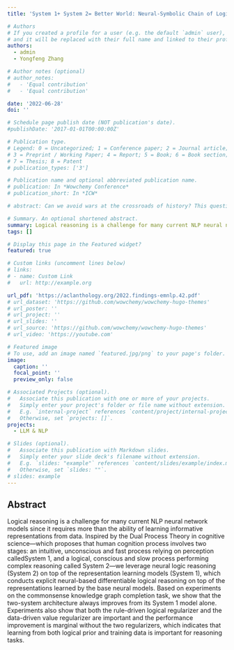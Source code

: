 ```yaml
---
title: 'System 1+ System 2= Better World: Neural-Symbolic Chain of Logic Reasoning'

# Authors
# If you created a profile for a user (e.g. the default `admin` user), write the username (folder name) here
# and it will be replaced with their full name and linked to their profile.
authors:
  - admin
  - Yongfeng Zhang

# Author notes (optional)
# author_notes:
#   - 'Equal contribution'
#   - 'Equal contribution'

date: '2022-06-28'
doi: ''

# Schedule page publish date (NOT publication's date).
#publishDate: '2017-01-01T00:00:00Z'

# Publication type.
# Legend: 0 = Uncategorized; 1 = Conference paper; 2 = Journal article;
# 3 = Preprint / Working Paper; 4 = Report; 5 = Book; 6 = Book section;
# 7 = Thesis; 8 = Patent
# publication_types: ['3']

# Publication name and optional abbreviated publication name.
# publication: In *Wowchemy Conference*
# publication_short: In *ICW*

# abstract: Can we avoid wars at the crossroads of history? This question has been pursued by individuals, scholars, policymakers, and organizations throughout human history. In this research, we attempt to answer the question based on the recent advances of Artificial Intelligence (AI) and Large Language Models (LLMs). We propose \textbf{WarAgent}, an LLM-powered multi-agent AI system, to simulate the participating countries, their decisions, and the consequences, in historical international conflicts, including the World War I (WWI), the World War II (WWII), and the Warring States Period (WSP) in Ancient China. By evaluating the simulation effectiveness, we examine the advancements and limitations of cutting-edge AI systems' abilities in studying complex collective human behaviors such as international conflicts under diverse settings. In these simulations, the emergent interactions among agents also offer a novel perspective for examining the triggers and conditions that lead to war. Our findings offer data-driven and AI-augmented insights that can redefine how we approach conflict resolution and peacekeeping strategies. The implications stretch beyond historical analysis, offering a blueprint for using AI to understand human history and possibly prevent future international conflicts. Code and data are available at [this url](https://github.com/agiresearch/WarAgent). 

# Summary. An optional shortened abstract.
summary: Logical reasoning is a challenge for many current NLP neural network models since it requires more than the ability of learning informative representations from data. Inspired by the Dual Process Theory in cognitive science—which proposes that human cognition process involves two stages -- an intuitive, unconscious and fast process relying on perception calledSystem 1, and a logical, conscious and slow process performing complex reasoning called System 2—we leverage neural logic reasoning (System 2) on top of the representation learning models (System 1), which conducts explicit neural-based differentiable logical reasoning on top of the representations learned by the base neural models. Based on experiments on the commonsense knowledge graph completion task, we show that the two-system architecture always improves from its System 1 model alone. Experiments also show that both the rule-driven logical regularizer and the data-driven value regularizer are important and the performance improvement is marginal without the two regularizers, which indicates that learning from both logical prior and training data is important for reasoning tasks.
tags: []

# Display this page in the Featured widget?
featured: true

# Custom links (uncomment lines below)
# links:
# - name: Custom Link
#   url: http://example.org

url_pdf: 'https://aclanthology.org/2022.findings-emnlp.42.pdf'
# url_dataset: 'https://github.com/wowchemy/wowchemy-hugo-themes'
# url_poster: ''
# url_project: ''
# url_slides: ''
# url_source: 'https://github.com/wowchemy/wowchemy-hugo-themes'
# url_video: 'https://youtube.com'

# Featured image
# To use, add an image named `featured.jpg/png` to your page's folder.
image:
  caption: ''
  focal_point: ''
  preview_only: false

# Associated Projects (optional).
#   Associate this publication with one or more of your projects.
#   Simply enter your project's folder or file name without extension.
#   E.g. `internal-project` references `content/project/internal-project/index.md`.
#   Otherwise, set `projects: []`.
projects:
  - LLM & NLP

# Slides (optional).
#   Associate this publication with Markdown slides.
#   Simply enter your slide deck's filename without extension.
#   E.g. `slides: "example"` references `content/slides/example/index.md`.
#   Otherwise, set `slides: ""`.
# slides: example
---
```


<!-- {{% callout note %}}
Click the _Cite_ button above to demo the feature to enable visitors to import publication metadata into their reference management software.
{{% /callout %}}

{{% callout note %}}
Create your slides in Markdown - click the _Slides_ button to check out the example.
{{% /callout %}} -->

## Abstract
Logical reasoning is a challenge for many current NLP neural network models since it requires more than the ability of learning informative representations from data. Inspired by the Dual Process Theory in cognitive science—which proposes that human cognition process involves two stages: an intuitive, unconscious and fast process relying on perception calledSystem 1, and a logical, conscious and slow process performing complex reasoning called System 2—we leverage neural logic reasoning (System 2) on top of the representation learning models (System 1), which conducts explicit neural-based differentiable logical reasoning on top of the representations learned by the base neural models. Based on experiments on the commonsense knowledge graph completion task, we show that the two-system architecture always improves from its System 1 model alone. Experiments also show that both the rule-driven logical regularizer and the data-driven value regularizer are important and the performance improvement is marginal without the two regularizers, which indicates that learning from both logical prior and training data is important for reasoning tasks.